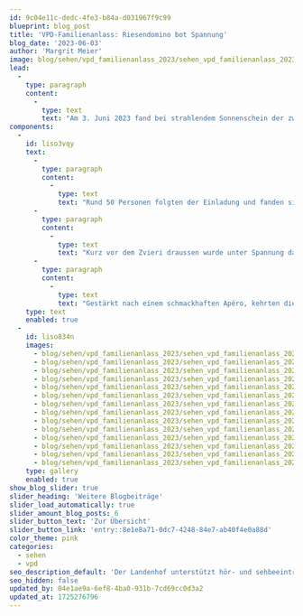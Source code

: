```yaml
---
id: 9c04e11c-dedc-4fe3-b84a-d031967f9c99
blueprint: blog_post
title: 'VPD-Familienanlass: Riesendomino bot Spannung'
blog_date: '2023-06-03'
author: 'Margrit Meier'
image: blog/sehen/vpd_familienanlass_2023/sehen_vpd_familienanlass_2023-front.JPG
lead:
  -
    type: paragraph
    content:
      -
        type: text
        text: "Am 3. Juni 2023 fand bei strahlendem Sonnenschein der zweite Familienanlass des Visiopädagogischen Dienstes statt.\_"
components:
  -
    id: liso3vqy
    text:
      -
        type: paragraph
        content:
          -
            type: text
            text: "Rund 50 Personen folgten der Einladung und fanden sich am Samstagnachmittag am Landenhof ein. Nach einem gut moderierten Einstieg durch Visiopädagogin Sibylle Schelker, wurden nach Alter Gruppen gebildet. In diesen Gruppen absolvierten die einzelnen Familien anschliessend Posten zu den Themen Balancieren, Verkleiden, Stafette, Seifenblasen, Sinnes-Memory oder Armband knüpfen. Daneben stärkten sich die Einzelnen bei einem alkoholfreien Drink oder bauten am Riesendomino weiter.\_"
      -
        type: paragraph
        content:
          -
            type: text
            text: "Kurz vor dem Zvieri draussen wurde unter Spannung das Riesendomino, das zuvor Schritt für Schritt durch alle Familien aufgebaut worden war, gestartet. Es brauchte zwar ein paar Anstupser, bis alle Dominosteine umfielen und doch waren alle zufrieden, was sie zusammen geschafft hatten.\_"
      -
        type: paragraph
        content:
          -
            type: text
            text: "Gestärkt nach einem schmackhaften Apéro, kehrten die sichtlich zufriedenen Familien nach Hause zurück. Ein lockerer Anlass mit vielen Gesprächen in guter Stimmung ging zu Ende.\_"
    type: text
    enabled: true
  -
    id: liso834n
    images:
      - blog/sehen/vpd_familienanlass_2023/sehen_vpd_familienanlass_2023-01.JPG
      - blog/sehen/vpd_familienanlass_2023/sehen_vpd_familienanlass_2023-02.JPG
      - blog/sehen/vpd_familienanlass_2023/sehen_vpd_familienanlass_2023-03.JPG
      - blog/sehen/vpd_familienanlass_2023/sehen_vpd_familienanlass_2023-04.JPG
      - blog/sehen/vpd_familienanlass_2023/sehen_vpd_familienanlass_2023-05.JPG
      - blog/sehen/vpd_familienanlass_2023/sehen_vpd_familienanlass_2023-06.JPG
      - blog/sehen/vpd_familienanlass_2023/sehen_vpd_familienanlass_2023-07.JPG
      - blog/sehen/vpd_familienanlass_2023/sehen_vpd_familienanlass_2023-08.JPG
      - blog/sehen/vpd_familienanlass_2023/sehen_vpd_familienanlass_2023-09.JPG
      - blog/sehen/vpd_familienanlass_2023/sehen_vpd_familienanlass_2023-10.JPG
      - blog/sehen/vpd_familienanlass_2023/sehen_vpd_familienanlass_2023-11.JPG
      - blog/sehen/vpd_familienanlass_2023/sehen_vpd_familienanlass_2023-12.JPG
      - blog/sehen/vpd_familienanlass_2023/sehen_vpd_familienanlass_2023-13.JPG
      - blog/sehen/vpd_familienanlass_2023/sehen_vpd_familienanlass_2023-14.JPG
    type: gallery
    enabled: true
show_blog_slider: true
slider_heading: 'Weitere Blogbeiträge'
slider_load_automatically: true
slider_amount_blog_posts: 6
slider_button_text: 'Zur Übersicht'
slider_button_link: 'entry::8e1e8a71-0dc7-4248-84e7-ab40f4e0a88d'
color_theme: pink
categories:
  - sehen
  - vpd
seo_description_default: 'Der Landenhof unterstützt hör- und sehbeeinträchtigte Kinder & Jugendliche in ihrem selbstbestimmten Leben durch Förderung ihrer Fähigkeiten & Entwicklung'
seo_hidden: false
updated_by: 04e1ae9a-6ef8-4ba0-931b-7cd69cc0d3a2
updated_at: 1725276796
---
```

